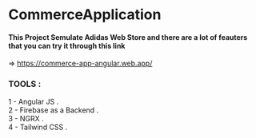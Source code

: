 # CommerceApplication
#### This Project Semulate Adidas Web Store and there are a lot of feauters that you can try it through this link
=> https://commerce-app-angular.web.app/


### TOOLS :
1 - Angular JS .\
2 - Firebase as a Backend .\
3 - NGRX .\
4 - Tailwind CSS .
